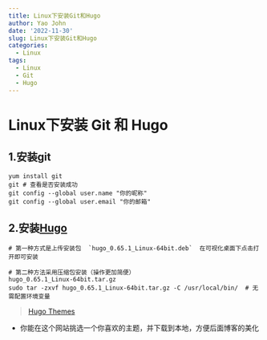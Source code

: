 ```yaml
---
title: Linux下安装Git和Hugo
author: Yao John
date: '2022-11-30'
slug: Linux下安装Git和Hugo
categories:
  - Linux
tags:
  - Linux
  - Git
  - Hugo
---
```


# Linux下安装 Git 和 Hugo

## 1.安装git

```Linux
yum install git
git # 查看是否安装成功
git config --global user.name "你的昵称" 
git config --global user.email "你的邮箱"
```

## 2.安装[Hugo](https://github.com/gohugoio/hugo/releases)

```linux
# 第一种方式是上传安装包  `hugo_0.65.1_Linux-64bit.deb`  在可视化桌面下点击打开即可安装
 
# 第二种方法采用压缩包安装（操作更加简便）
hugo_0.65.1_Linux-64bit.tar.gz
sudo tar -zxvf hugo_0.65.1_Linux-64bit.tar.gz -C /usr/local/bin/  # 无需配置环境变量

```

>[Hugo Themes](https://themes.gohugo.io/)


- 你能在这个网站挑选一个你喜欢的主题，并下载到本地，方便后面博客的美化

